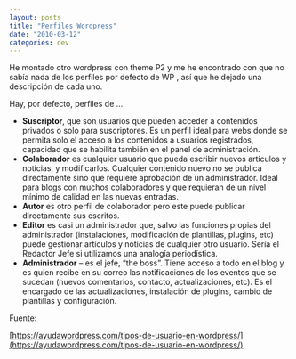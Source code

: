 ```yaml
---
layout: posts
title: "Perfiles Wordpress"
date: "2010-03-12"
categories: dev
---
```


He montado otro wordpress con theme P2 y me he encontrado con que no sabía nada de los perfiles por defecto de WP , así que he dejado una descripción de cada uno.

Hay, por defecto, perfiles de …

- **Suscriptor**, que son usuarios que pueden acceder a contenidos privados o solo para suscriptores. Es un perfil ideal para webs donde se permita solo el acceso a los contenidos a usuarios registrados, capacidad que se habilita también en el panel de administración.
- **Colaborador** es cualquier usuario que pueda escribir nuevos artículos y noticias, y modificarlos. Cualquier contenido nuevo no se publica directamente sino que requiere aprobación de un administrador. Ideal para blogs con muchos colaboradores y que requieran de un nivel mínimo de calidad en las nuevas entradas.
- **Autor** es otro perfil de colaborador pero este puede publicar directamente sus escritos.
- **Editor** es casi un administrador que, salvo las funciones propias del administrador (instalaciones, modificación de plantillas, plugins, etc) puede gestionar artículos y noticias de cualquier otro usuario. Sería el Redactor Jefe si utilizamos una analogía periodística.
- **Administrador** – es el jefe, “the boss”. Tiene acceso a todo en el blog y es quien recibe en su correo las notificaciones de los eventos que se sucedan (nuevos comentarios, contacto, actualizaciones, etc). Es el encargado de las actualizaciones, instalación de plugins, cambio de plantillas y configuración.

Fuente:

[https://ayudawordpress.com/tipos-de-usuario-en-wordpress/](https://ayudawordpress.com/tipos-de-usuario-en-wordpress/)
